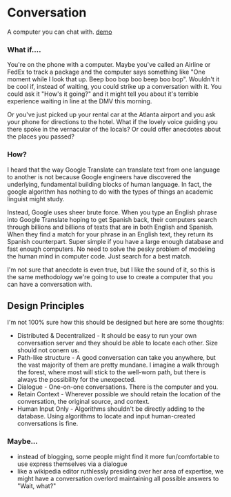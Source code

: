# Conversation

A computer you can chat with.  [demo](http://totallynuclear.club/~owise1/convo/)

### What if....

You're on the phone with a computer. Maybe you've called an Airline or FedEx to track a package and the computer says something like "One moment while I look that up. Beep boo bop boo beep boo bop".  Wouldn't it be cool if, instead of waiting, you could strike up a conversation with it.  You could ask it "How's it going?" and it might tell you about it's terrible experience waiting in line at the DMV this morning.

Or you've just picked up your rental car at the Atlanta airport and you ask your phone for directions to the hotel.  What if the lovely voice guiding you there spoke in the vernacular of the locals? Or could offer anecdotes about the places you passed?

### How?

I heard that the way Google Translate can translate text from one language to another is not because Google engineers have discovered the underlying, fundamental building blocks of human language. In fact, the google algorithm has nothing to do with the types of things an academic linguist might study. 

Instead, Google uses sheer brute force.  When you type an English phrase into Google Translate hoping to get Spanish back, their computers search through billions and billions of texts that are in both English and Spanish.  When they find a match for your phrase in an English text, they return its Spanish counterpart.  Super simple if you have a large enough database and fast enough computers. No need to solve the pesky problem of modeling the human mind in computer code.  Just search for a best match.

I'm not sure that anecdote is even true, but I like the sound of it, so this is the same methodology we're going to use to create a computer that you can have a conversation with.

## Design Principles

I'm not 100% sure how this should be designed but here are some thoughts:

* Distributed & Decentralized - It should be easy to run your own conversation server and they should be able to locate each other.  Size should not conern us.
* Path-like structure - A good conversation can take you anywhere, but the vast majority of them are pretty mundane.  I imagine a walk through the forest, where most will stick to the well-worn path, but there is always the possibility for the unexpected.
* Dialogue - One-on-one conversations. There is the computer and you.
* Retain Context - Wherever possible we should retain the location of the conversation, the original source, and context.
* Human Input Only - Algorithms shouldn't be directly adding to the database.  Using algorithms to locate and input human-created conversations is fine.

### Maybe...

* instead of blogging, some people might find it more fun/comfortable to use express themselves via a dialogue
* like a wikipedia editor ruthlessly presiding over her area of expertise, we might have a conversation overlord maintaining all possible answers to "Wait, what?"
